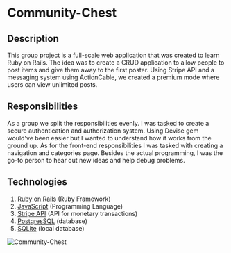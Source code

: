 # Community-Chest

## Description
This group project is a full-scale web application that was created to learn Ruby on Rails.
The idea was to create a CRUD application to allow people to post items and give them away to the first poster.
Using Stripe API and a messaging system using ActionCable, we created a premium mode where users can view unlimited posts.


## Responsibilities
As a group we split the responsibilities evenly. I was tasked to create a secure authentication and authorization system. Using Devise gem would've been easier but I wanted to understand how it works from the ground up. As for the front-end responsibilities I was tasked with creating a navigation and categories page. Besides the actual programming, I was the go-to person to hear out new ideas and help debug problems.

## Technologies

1) [Ruby on Rails](https://guides.rubyonrails.org/getting_started.html)     (Ruby Framework)
2) [JavaScript](https://www.javascript.com/)                                (Programming Language)
3) [Stripe API](https://stripe.com/docs/api)                                (API for monetary transactions)
4) [PostgresSQL](https://www.postgresql.org/docs/)                          (database)
5) [SQLite](https://www.sqlite.org/quickstart.html)                         (local database)

![Community-Chest](https://i.imgur.com/qPFpkuT.jpg)
 


